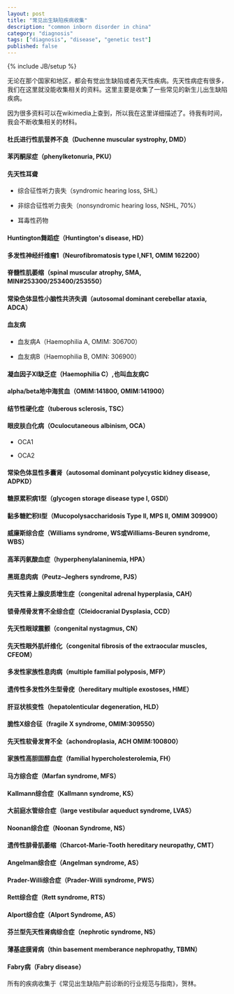 ```yaml
---
layout: post
title: "常见出生缺陷疾病收集"
description: "common inborn disorder in china"
category: "diagnosis"
tags: ["diagnosis", "disease", "genetic test"]
published: false
---
```

{% include JB/setup %}

无论在那个国家和地区，都会有觉出生缺陷或者先天性疾病。先天性病症有很多，我们在这里就没能收集相关的资料。这里主要是收集了一些常见的新生儿出生缺陷疾病。

因为很多资料可以在wikimedia上查到，所以我在这里详细描述了。待我有时间，我会不断收集相关的材料。

#### 杜氏进行性肌营养不良（Duchenne muscular systrophy, DMD）

#### 苯丙酮尿症（phenylketonuria, PKU）

#### 先天性耳聋

+ 综合征性听力丧失（syndromic hearing loss, SHL）
 
+ 非综合征性听力丧失（nonsyndromic hearing loss, NSHL, 70%）
 
+ 耳毒性药物

#### Huntington舞蹈症（Huntington's disease, HD）

#### 多发性神经纤维瘤1（Neurofibromatosis type I,NF1, OMIM 162200）

#### 脊髓性肌萎缩（spinal muscular atrophy, SMA, MIN#253300/253400/253550）

#### 常染色体显性小脑性共济失调（autosomal dominant cerebellar ataxia, ADCA）

#### 血友病

+ 血友病A（Haemophilia A, OMIM: 306700）
 
+ 血友病B（Haemophilia B, OMIN: 306900）

#### 凝血因子XI缺乏症（Haemophilia C）,也叫血友病C

#### alpha/beta地中海贫血（OMIM:141800, OMIM:141900）

#### 结节性硬化症（tuberous sclerosis, TSC）

#### 眼皮肤白化病（Oculocutaneous albinism, OCA）

+ OCA1

+ OCA2

#### 常染色体显性多囊肾（autosomal dominant polycystic kidney disease, ADPKD）

#### 糖原累积病1型（glycogen storage disease type I, GSDI）

#### 黏多糖贮积II型（Mucopolysaccharidosis Type II, MPS II, OMIM 309900）

#### 威廉斯综合症（Williams syndrome, WS或Williams-Beuren syndrome, WBS）

#### 高苯丙氨酸血症（hyperphenylalaninemia, HPA）

#### 黑斑息肉病（Peutz–Jeghers syndrome, PJS）

#### 先天性肾上腺皮质增生症（congenital adrenal hyperplasia, CAH）

#### 锁骨颅骨发育不全综合症（Cleidocranial Dysplasia, CCD）

#### 先天性眼球震颤（congenital nystagmus, CN）

#### 先天性眼外肌纤维化（congenital fibrosis of the extraocular muscles, CFEOM）

#### 多发性家族性息肉病（multiple familial polyposis, MFP）

#### 遗传性多发性外生型骨疣（hereditary multiple exostoses, HME）

#### 肝豆状核变性（hepatolenticular degeneration, HLD）

#### 脆性X综合征（fragile X syndrome, OMIM:309550）

#### 先天性软骨发育不全（achondroplasia, ACH OMIM:100800）

#### 家族性高胆固醇血症（familial hypercholesterolemia, FH）

#### 马方综合症（Marfan syndrome, MFS）

#### Kallmann综合症（Kallmann syndrome, KS）

#### 大前庭水管综合症（large vestibular aqueduct syndrome, LVAS）

#### Noonan综合症（Noonan Syndrome, NS）

#### 遗传性腓骨肌萎缩（Charcot-Marie-Tooth hereditary neuropathy, CMT）

#### Angelman综合症（Angelman syndrome, AS）

#### Prader-Willi综合症（Prader-Willi syndrome, PWS）

#### Rett综合症（Rett syndrome, RTS）

#### Alport综合症（Alport Syndrome, AS）

#### 芬兰型先天性肾病综合症（nephrotic syndrome, NS）

#### 薄基底膜肾病（thin basement memberance nephropathy, TBMN）

#### Fabry病（Fabry disease）

所有的疾病收集于《常见出生缺陷产前诊断的行业规范与指南》，贺林。
